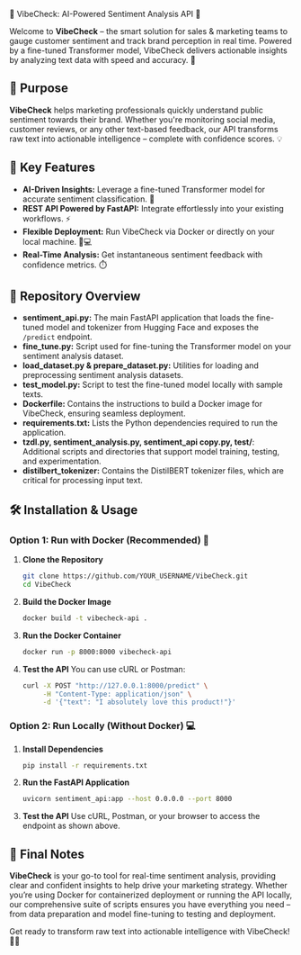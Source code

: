 
 🎉 VibeCheck: AI-Powered Sentiment Analysis API 🎉

 Welcome to **VibeCheck** – the smart solution for sales & marketing teams to gauge customer sentiment 
 and track brand perception in real time. Powered by a fine-tuned Transformer model, VibeCheck delivers 
 actionable insights by analyzing text data with speed and accuracy. 🚀

 ## 🎯 Purpose

 **VibeCheck** helps marketing professionals quickly understand public sentiment towards their brand. 
 Whether you're monitoring social media, customer reviews, or any other text-based feedback, our API 
 transforms raw text into actionable intelligence – complete with confidence scores. 💡

 ## 🌟 Key Features
 - **AI-Driven Insights:** Leverage a fine-tuned Transformer model for accurate sentiment classification. 🤖
 - **REST API Powered by FastAPI:** Integrate effortlessly into your existing workflows. ⚡
 - **Flexible Deployment:** Run VibeCheck via Docker or directly on your local machine. 🐳💻
 - **Real-Time Analysis:** Get instantaneous sentiment feedback with confidence metrics. ⏱️

 ## 📂 Repository Overview

 - **sentiment_api.py:** The main FastAPI application that loads the fine-tuned model and tokenizer from Hugging Face and exposes the `/predict` endpoint.
 - **fine_tune.py:** Script used for fine-tuning the Transformer model on your sentiment analysis dataset.
 - **load_dataset.py & prepare_dataset.py:** Utilities for loading and preprocessing sentiment analysis datasets.
 - **test_model.py:** Script to test the fine-tuned model locally with sample texts.
 - **Dockerfile:** Contains the instructions to build a Docker image for VibeCheck, ensuring seamless deployment.
 - **requirements.txt:** Lists the Python dependencies required to run the application.
 - **tzdl.py, sentiment_analysis.py, sentiment_api copy.py, test/**: Additional scripts and directories that support model training, testing, and experimentation.
 - **distilbert_tokenizer:** Contains the DistilBERT tokenizer files, which are critical for processing input text.

 ## 🛠️ Installation & Usage

 ### Option 1: Run with Docker (Recommended) 🐳

 1. **Clone the Repository**
    ```sh
    git clone https://github.com/YOUR_USERNAME/VibeCheck.git
    cd VibeCheck
    ```

 2. **Build the Docker Image**
    ```sh
    docker build -t vibecheck-api .
    ```

 3. **Run the Docker Container**
    ```sh
    docker run -p 8000:8000 vibecheck-api
    ```

 4. **Test the API**
    You can use cURL or Postman:
    ```sh
    curl -X POST "http://127.0.0.1:8000/predict" \
         -H "Content-Type: application/json" \
         -d '{"text": "I absolutely love this product!"}'
    ```

 ### Option 2: Run Locally (Without Docker) 💻

 1. **Install Dependencies**
    ```sh
    pip install -r requirements.txt
    ```

 2. **Run the FastAPI Application**
    ```sh
    uvicorn sentiment_api:app --host 0.0.0.0 --port 8000
    ```

 3. **Test the API**
    Use cURL, Postman, or your browser to access the endpoint as shown above.

 ## 🚀 Final Notes

 **VibeCheck** is your go-to tool for real-time sentiment analysis, providing clear and confident insights 
 to help drive your marketing strategy. Whether you’re using Docker for containerized deployment or running 
 the API locally, our comprehensive suite of scripts ensures you have everything you need – from data preparation 
 and model fine-tuning to testing and deployment.

 Get ready to transform raw text into actionable intelligence with VibeCheck! 🎉🤩

